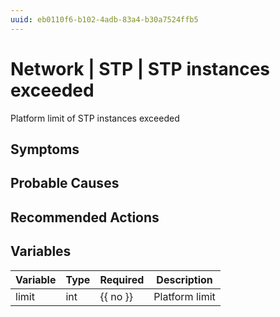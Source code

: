 ```yaml
---
uuid: eb0110f6-b102-4adb-83a4-b30a7524ffb5
---
```

# Network | STP | STP instances exceeded

Platform limit of STP instances exceeded

## Symptoms

## Probable Causes

## Recommended Actions

## Variables

Variable | Type | Required | Description
--- | --- | --- | ---
limit | int | {{ no }} | Platform limit
